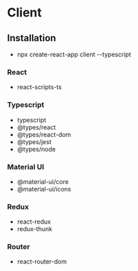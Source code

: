 # Client
## Installation
* npx create-react-app client --typescript
### React
* react-scripts-ts
### Typescript
* typescript
* @types/react
* @types/react-dom
* @types/jest
* @types/node
### Material UI
* @material-ui/core
* @material-ui/icons
### Redux
* react-redux
* redux-thunk
### Router
* react-router-dom
